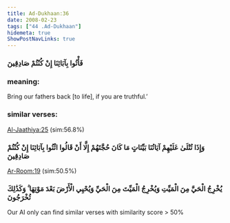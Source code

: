 ```yaml
---
title: Ad-Dukhaan:36
date: 2008-02-23
tags: ["44 .Ad-Dukhaan"]
hidemeta: true 
ShowPostNavLinks: true 
---
```

### فَأْتُوا بِآبَائِنَا إِنْ كُنْتُمْ صَادِقِينَ
### meaning: 
Bring our fathers back [to life], if you are truthful.’
### similar verses: 

[Al-Jaathiya:25](/45/25) (sim:56.8%)

### وَإِذَا تُتْلَىٰ عَلَيْهِمْ آيَاتُنَا بَيِّنَاتٍ مَا كَانَ حُجَّتَهُمْ إِلَّا أَنْ قَالُوا ائْتُوا بِآبَائِنَا إِنْ كُنْتُمْ صَادِقِينَ

[Ar-Room:19](/30/19) (sim:50.5%)

### يُخْرِجُ الْحَيَّ مِنَ الْمَيِّتِ وَيُخْرِجُ الْمَيِّتَ مِنَ الْحَيِّ وَيُحْيِي الْأَرْضَ بَعْدَ مَوْتِهَا ۚ وَكَذَٰلِكَ تُخْرَجُونَ

Our AI only can find similar verses with similarity score > 50% 


